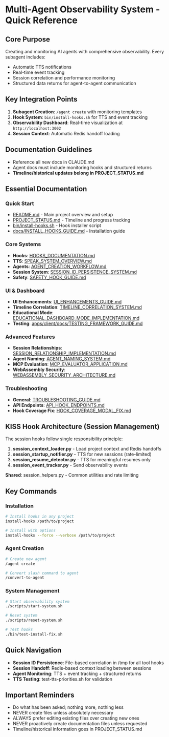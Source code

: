 # Multi-Agent Observability System - Quick Reference

## Core Purpose
Creating and monitoring AI agents with comprehensive observability. Every subagent includes:
- Automatic TTS notifications
- Real-time event tracking
- Session correlation and performance monitoring
- Structured data returns for agent-to-agent communication

## Key Integration Points
1. **Subagent Creation**: `/agent create` with monitoring templates
2. **Hook System**: `bin/install-hooks.sh` for TTS and event tracking
3. **Observability Dashboard**: Real-time visualization at `http://localhost:3002`
4. **Session Context**: Automatic Redis handoff loading

## Documentation Guidelines
- Reference all new docs in CLAUDE.md
- Agent docs must include monitoring hooks and structured returns
- **Timeline/historical updates belong in PROJECT_STATUS.md**

## Essential Documentation

### Quick Start
- [README.md](./README.md) - Main project overview and setup
- [PROJECT_STATUS.md](./PROJECT_STATUS.md) - Timeline and progress tracking
- [bin/install-hooks.sh](./bin/install-hooks.sh) - Hook installer script
- [docs/INSTALL_HOOKS_GUIDE.md](./docs/INSTALL_HOOKS_GUIDE.md) - Installation guide

### Core Systems
- **Hooks**: [HOOKS_DOCUMENTATION.md](./docs/HOOKS_DOCUMENTATION.md)
- **TTS**: [SPEAK_SYSTEM_OVERVIEW.md](./docs/SPEAK_SYSTEM_OVERVIEW.md)
- **Agents**: [AGENT_CREATION_WORKFLOW.md](./docs/AGENT_CREATION_WORKFLOW.md)
- **Session System**: [SESSION_ID_PERSISTENCE_SYSTEM.md](./docs/SESSION_ID_PERSISTENCE_SYSTEM.md)
- **Safety**: [SAFETY_HOOK_GUIDE.md](./docs/SAFETY_HOOK_GUIDE.md)

### UI & Dashboard
- **UI Enhancements**: [UI_ENHANCEMENTS_GUIDE.md](./docs/UI_ENHANCEMENTS_GUIDE.md)
- **Timeline Correlation**: [TIMELINE_CORRELATION_SYSTEM.md](./docs/TIMELINE_CORRELATION_SYSTEM.md)
- **Educational Mode**: [EDUCATIONAL_DASHBOARD_MODE_IMPLEMENTATION.md](./docs/EDUCATIONAL_DASHBOARD_MODE_IMPLEMENTATION.md)
- **Testing**: [apps/client/docs/TESTING_FRAMEWORK_GUIDE.md](./apps/client/docs/TESTING_FRAMEWORK_GUIDE.md)

### Advanced Features
- **Session Relationships**: [SESSION_RELATIONSHIP_IMPLEMENTATION.md](./docs/SESSION_RELATIONSHIP_IMPLEMENTATION.md)
- **Agent Naming**: [AGENT_NAMING_SYSTEM.md](./docs/AGENT_NAMING_SYSTEM.md)
- **MCP Evaluation**: [MCP_EVALUATOR_APPLICATION.md](./docs/MCP_EVALUATOR_APPLICATION.md)
- **WebAssembly Security**: [WEBASSEMBLY_SECURITY_ARCHITECTURE.md](./docs/WEBASSEMBLY_SECURITY_ARCHITECTURE.md)

### Troubleshooting
- **General**: [TROUBLESHOOTING_GUIDE.md](./docs/TROUBLESHOOTING_GUIDE.md)
- **API Endpoints**: [API_HOOK_ENDPOINTS.md](./docs/API_HOOK_ENDPOINTS.md)
- **Hook Coverage Fix**: [HOOK_COVERAGE_MODAL_FIX.md](./docs/HOOK_COVERAGE_MODAL_FIX.md)

## KISS Hook Architecture (Session Management)
The session hooks follow single responsibility principle:

1. **session_context_loader.py** - Load project context and Redis handoffs
2. **session_startup_notifier.py** - TTS for new sessions (rate-limited)
3. **session_resume_detector.py** - TTS for meaningful resumes only
4. **session_event_tracker.py** - Send observability events

**Shared**: session_helpers.py - Common utilities and rate limiting

## Key Commands

### Installation
```bash
# Install hooks in any project
install-hooks /path/to/project

# Install with options
install-hooks --force --verbose /path/to/project
```

### Agent Creation
```bash
# Create new agent
/agent create

# Convert slash command to agent
/convert-to-agent
```

### System Management
```bash
# Start observability system
./scripts/start-system.sh

# Reset system
./scripts/reset-system.sh

# Test hooks
./bin/test-install-fix.sh
```

## Quick Navigation
- **Session ID Persistence**: File-based correlation in /tmp for all tool hooks
- **Session Handoff**: Redis-based context loading between sessions
- **Agent Monitoring**: TTS + event tracking + structured returns
- **TTS Testing**: test-tts-priorities.sh for validation

## Important Reminders
- Do what has been asked; nothing more, nothing less
- NEVER create files unless absolutely necessary
- ALWAYS prefer editing existing files over creating new ones
- NEVER proactively create documentation files unless requested
- Timeline/historical information goes in PROJECT_STATUS.md
